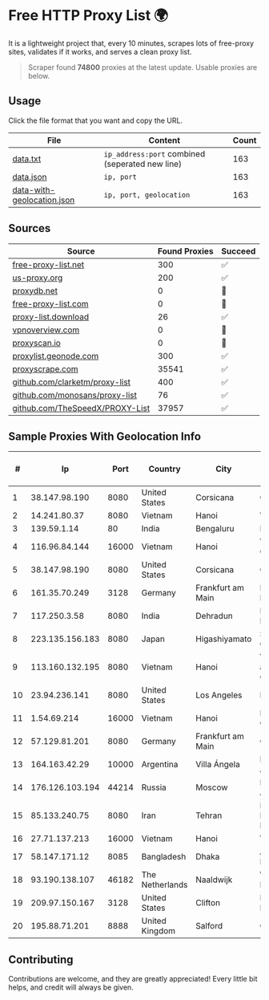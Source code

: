 
# Free HTTP Proxy List 🌍

It is a lightweight project that, every 10 minutes, scrapes lots of free-proxy sites, validates if it works, and serves a clean proxy list.


> Scraper found **74800** proxies at the latest update. Usable proxies are below.

## Usage

Click the file format that you want and copy the URL.


|File|Content|Count|
|----|-------|-----|
|[data.txt](https://raw.githubusercontent.com/themiralay/Proxy-List-World/master/data.txt)|`ip_address:port` combined (seperated new line)|163|
|[data.json](https://raw.githubusercontent.com/themiralay/Proxy-List-World/master/data.json)|`ip, port`|163|
|[data-with-geolocation.json](https://raw.githubusercontent.com/themiralay/Proxy-List-World/master/data-with-geolocation.json)|`ip, port, geolocation`|163|

## Sources

|Source|Found Proxies|Succeed|
|------|-------------|-------|
|[free-proxy-list.net](https://free-proxy-list.net)|300|✅|
|[us-proxy.org](https://www.us-proxy.org)|200|✅|
|[proxydb.net](http://proxydb.net)|0|🚫|
|[free-proxy-list.com](https://free-proxy-list.com/?page=&port=&type%5B%5D=http&type%5B%5D=https&up_time=0&search=Search)|0|🚫|
|[proxy-list.download](https://www.proxy-list.download/HTTP)|26|✅|
|[vpnoverview.com](https://vpnoverview.com/privacy/anonymous-browsing/free-proxy-servers)|0|🚫|
|[proxyscan.io](https://www.proxyscan.io)|0|🚫|
|[proxylist.geonode.com](https://proxylist.geonode.com/api/proxy-list?limit=300&page=1&sort_by=lastChecked&sort_type=desc&protocols=http,https)|300|✅|
|[proxyscrape.com](https://api.proxyscrape.com/v2/?request=displayproxies&protocol=http&timeout=10000&country=all&ssl=all&anonymity=all)|35541|✅|
|[github.com/clarketm/proxy-list](https://raw.githubusercontent.com/clarketm/proxy-list/master/proxy-list-raw.txt)|400|✅|
|[github.com/monosans/proxy-list](https://raw.githubusercontent.com/monosans/proxy-list/main/proxies/http.txt)|76|✅|
|[github.com/TheSpeedX/PROXY-List](https://raw.githubusercontent.com/TheSpeedX/PROXY-List/master/http.txt)|37957|✅|


## Sample Proxies With Geolocation Info

|#|Ip|Port|Country|City|Internet Service Provider|
|-|--|----|-------|----|-------------------------|
|1|38.147.98.190|8080|United States|Corsicana|Corsicana ISD|
|2|14.241.80.37|8080|Vietnam|Hanoi|VNPT|
|3|139.59.1.14|80|India|Bengaluru|DIGITALOCEAN|
|4|116.96.84.144|16000|Vietnam|Hanoi|Viettel Corporation|
|5|38.147.98.190|8080|United States|Corsicana|Corsicana ISD|
|6|161.35.70.249|3128|Germany|Frankfurt am Main|DigitalOcean, LLC|
|7|117.250.3.58|8080|India|Dehradun|Bharat Sanchar Nigam Ltd|
|8|223.135.156.183|8080|Japan|Higashiyamato|So-net Corporation|
|9|113.160.132.195|8080|Vietnam|Hanoi|VietNam Post and Telecom Corporation|
|10|23.94.236.141|8080|United States|Los Angeles|HostPapa|
|11|1.54.69.214|16000|Vietnam|Hanoi|FPT Telecom Company|
|12|57.129.81.201|8080|Germany|Frankfurt am Main|OVH SAS|
|13|164.163.42.29|10000|Argentina|Villa Ángela|Interret Villa Angela SRL|
|14|176.126.103.194|44214|Russia|Moscow|Miglovets Egor Andreevich|
|15|85.133.240.75|8080|Iran|Tehran|Respina Networks & Beyond PJSC|
|16|27.71.137.213|16000|Vietnam|Hanoi|Viettel Group|
|17|58.147.171.12|8085|Bangladesh|Dhaka|Aftab IT Limited|
|18|93.190.138.107|46182|The Netherlands|Naaldwijk|WorldStream B.V.|
|19|209.97.150.167|3128|United States|Clifton|DigitalOcean, LLC|
|20|195.88.71.201|8888|United Kingdom|Salford|OVH SAS|



## Contributing

Contributions are welcome, and they are greatly appreciated! Every
little bit helps, and credit will always be given.

